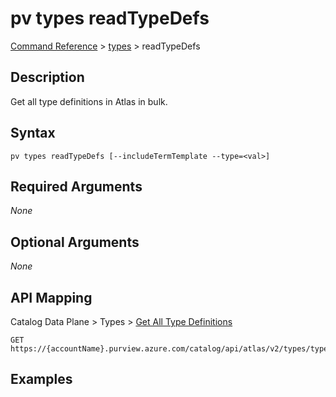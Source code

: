 # pv types readTypeDefs
[Command Reference](../../../README.md#command-reference) > [types](./main.md) > readTypeDefs

## Description
Get all type definitions in Atlas in bulk.

## Syntax
```
pv types readTypeDefs [--includeTermTemplate --type=<val>]
```

## Required Arguments
*None*

## Optional Arguments
*None*

## API Mapping
Catalog Data Plane > Types > [Get All Type Definitions](https://docs.microsoft.com/en-us/rest/api/purview/catalogdataplane/types/get-all-type-definitions)
```
GET https://{accountName}.purview.azure.com/catalog/api/atlas/v2/types/typedefs
```

## Examples
```powershell

```